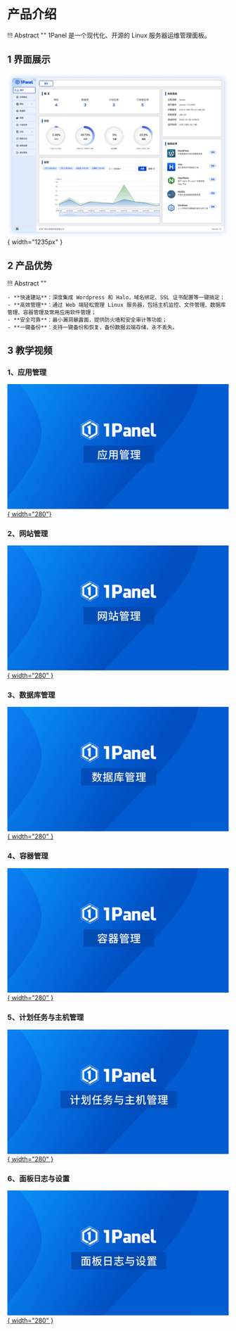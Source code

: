 # 产品介绍

!!! Abstract ""
    1Panel 是一个现代化、开源的 Linux 服务器运维管理面板。

## 1 界面展示

![界面展示](./img/index/overview.png){ width="1235px" }

## 2 产品优势

!!! Abstract ""

	- **快速建站**：深度集成 Wordpress 和 Halo，域名绑定、SSL 证书配置等一键搞定；
	- **高效管理**：通过 Web 端轻松管理 Linux 服务器，包括主机监控、文件管理、数据库管理、容器管理及常用应用软件管理；
	- **安全可靠**：最小漏洞暴露面，提供防火墙和安全审计等功能；
	- **一键备份**：支持一键备份和恢复，备份数据云端存储，永不丢失。

## 3 教学视频

### 1、应用管理

[![应用管理](./img/video/应用管理.jpg){ width="280"}](https://www.bilibili.com/video/BV1rY411z78k/)
### 2、网站管理

[![网站管理](./img/video/网站管理.jpg){ width="280" }](https://www.bilibili.com/video/BV1AP411Z7oK/)

### 3、数据库管理

[![数据库管理](./img/video/数据库管理.jpg){ width="280" }](https://www.bilibili.com/video/BV1fP411o7vY/)

### 4、容器管理

[![容器管理](./img/video/容器管理.jpg){ width="280" }](https://www.bilibili.com/video/BV1hL411o7ck/)

### 5、计划任务与主机管理

[![计划任务与主机管理](./img/video/计划任务与主机管理.jpg){ width="280" }](https://www.bilibili.com/video/BV1FY4y1R7p5/)

### 6、面板日志与设置

[![面板日志与设置](./img/video/面板日志与设置.jpg){ width="280" }](https://www.bilibili.com/video/BV1uX4y1f7T2/)
